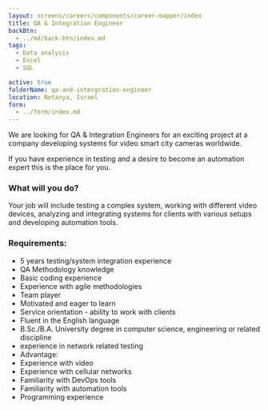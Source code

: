 ```yaml
---
layout: screens/careers/components/career-mapper/index
title: QA & Integration Engineer
backBtn:
  - ../md/back-btn/index.md
tags:
  - Data analysis
  - Excel
  - SQL

active: true
folderName: qa-and-intergration-engineer
location: Netanya, Israel
form:
  - ../form/index.md
---
```


We are looking for QA & Integration Engineers for an exciting project at a company developing systems for video smart city cameras worldwide.

If you have experience in testing and a desire to become an automation expert this is the place for you.

### What will you do?

Your job will include testing a complex system, working with different video devices, analyzing and integrating systems for clients with various setups and developing automation tools.

### Requirements:

- 5 years testing/system integration experience
- QA Methodology knowledge
- Basic coding experience
- Experience with agile methodologies
- Team player
- Motivated and eager to learn
- Service orientation - ability to work with clients
- Fluent in the English language
- B.Sc./B.A. University degree in computer science, engineering or related discipline
- experience in network related testing
- Advantage:
- Experience with video
- Experience with cellular networks
- Familiarity with DevOps tools
- Familiarity with automation tools
- Programming experience
